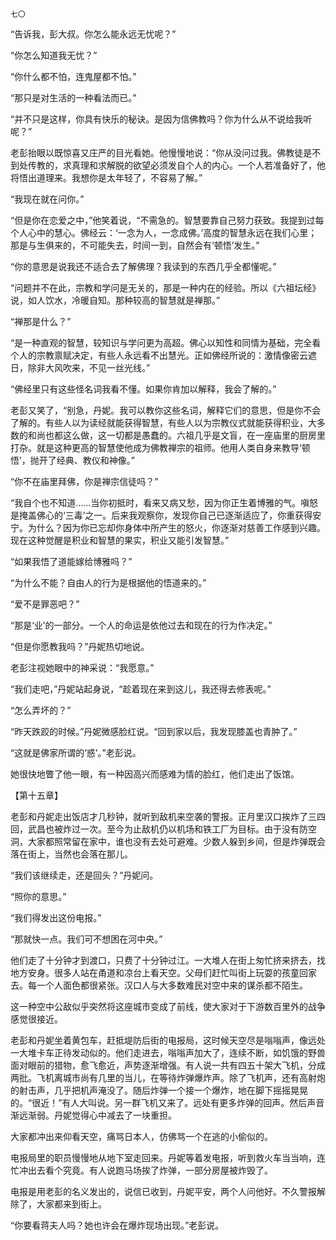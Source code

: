     七〇 

   “告诉我，彭大叔。你怎么能永远无忧呢？”

   “你怎么知道我无忧？”

   “你什么都不怕，连鬼屋都不怕。”

   “那只是对生活的一种看法而已。”

   “并不只是这样，你具有快乐的秘诀。是因为信佛教吗？你为什么从不说给我听呢？”

   老彭抬眼以既惊喜又庄严的目光看她。他慢慢地说：“你从没问过我。佛教徒是不到处传教的，求真理和求解脱的欲望必须发自个人的内心。一个人若准备好了，他将悟出道理来。我想你是太年轻了，不容易了解。”

   “我现在就在问你。”

   “但是你在恋爱之中，”他笑着说，“不需急的。智慧要靠自己努力获致。我提到过每个人心中的慧心。佛经云：‘一念为人，一念成佛。’高度的智慧永远在我们心里；那是与生俱来的，不可能失去，时间一到，自然会有‘顿悟’发生。”

   “你的意思是说我还不适合去了解佛理？我读到的东西几乎全都懂呢。”

   “问题并不在此，宗教和学问是无关的，那是一种内在的经验。所以《六祖坛经》说，如人饮水，冷暖自知。那种较高的智慧就是禅那。”

   “禅那是什么？”

   “是一种直观的智慧，较知识与学问更为高超。佛心以知性和同情为基础，完全看个人的宗教禀赋决定，有些人永远看不出慧光。正如佛经所说的：激情像密云遮日，除非大风吹来，不见一丝光线。”

   “佛经里只有这些怪名词我看不懂。如果你肯加以解释，我会了解的。”

   老彭又笑了，“别急，丹妮。我可以教你这些名词，解释它们的意思，但是你不会了解的。有些人以为读经就能获得智慧，有些人以为宗教仪式就能获得积业，大多数的和尚也都这么做，这一切都是愚蠢的。六祖几乎是文盲，在一座庙里的厨房里打杂。就是这种更高的智慧使他成为佛教禅宗的祖师。他用人类自身来教导‘顿悟’，抛开了经典、教仪和神像。”

   “你不在庙里拜佛，你是禅宗信徒吗？”

   “我自个也不知道……当你初抵时，看来又病又愁，因为你正生着博雅的气。嗔怒是掩盖佛心的‘三毒’之一。后来我观察你，发现你自己已逐渐适应了，你重获得安宁。为什么？因为你已忘却你身体中所产生的怒火，你逐渐对慈善工作感到兴趣。现在这种觉醒是积业和智慧的果实，积业又能引发智慧。”

   “如果我悟了道能嫁给博雅吗？”

   “为什么不能？自由人的行为是根据他的悟道来的。”

   “爱不是罪恶吧？”

   “那是‘业’的一部分。一个人的命运是依他过去和现在的行为作决定。”

   “但是你愿教我吗？”丹妮热切地说。

   老彭注视她眼中的神采说：“我愿意。”

   “我们走吧，”丹妮站起身说，“趁着现在来到这儿，我还得去修表呢。”

   “怎么弄坏的？”

   “昨天跌跤的时候。”丹妮微感脸红说。“回到家以后，我发现膝盖也青肿了。”

   “这就是佛家所谓的‘惑’。”老彭说。

   她很快地瞥了他一眼，有一种因高兴而感难为情的脸红，他们走出了饭馆。

   【第十五章】

   老彭和丹妮走出饭店才几秒钟，就听到敌机来空袭的警报。正月里汉口挨炸了三四回，武昌也被炸过一次。至今为止敌机仍以机场和铁工厂为目标。由于没有防空洞，大家都照常留在家中，谁也没有去处可避难。少数人躲到乡间，但是炸弹既会落在街上，当然也会落在那儿。

   “我们该继续走，还是回头？”丹妮问。

   “照你的意思。”

   “我们得发出这份电报。”

   “那就快一点。我们可不想困在河中央。”

   他们走了十分钟才到渡口，只费了十分钟过江。一大堆人在街上匆忙挤来挤去，找地方安身。很多人站在甬道和凉台上看天空。父母们赶忙叫街上玩耍的孩童回家去。每一个人面色都很紧张。汉口人与大多数难民对空中来的谋杀都不陌生。

   这一种空中公敌似乎突然将这座城市变成了前线，使大家对于下游数百里外的战争感觉很接近。

   老彭和丹妮坐着黄包车，赶抵堤防后街的电报局，这时候天空尽是嗡嗡声，像远处一大堆卡车正待发动似的。他们走进去，嗡嗡声加大了，连续不断，如饥饿的野兽面对眼前的猎物，愈飞愈近，声势逐渐增强。有人说一共有四五十架大飞机，分成两批。飞机离城市尚有几里的当儿，在等待炸弹爆炸声。除了飞机声，还有高射炮的射击声，几乎把机声淹没了。随后炸弹一个接一个爆炸，地在脚下摇摇晃晃的。“很近！”有人大叫说。另一群飞机又来了。远处有更多炸弹的回声。然后声音渐远渐弱。丹妮觉得心中减去了一块重担。

   大家都冲出来仰看天空，痛骂日本人，仿佛骂一个在逃的小偷似的。

   电报局里的职员慢慢地从地下室走回来。丹妮等着发电报，听到救火车当当响，连忙冲出去看个究竟。有人说跑马场挨了炸弹，一部分房屋被炸毁了。

   电报是用老彭的名义发出的，说信已收到，丹妮平安，两个人问他好。不久警报解除了，大家都来到街上。

   “你要看蒋夫人吗？她也许会在爆炸现场出现。”老彭说。

